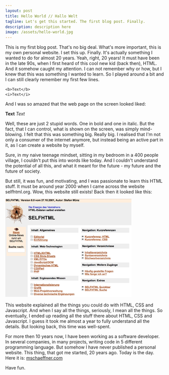 ```yaml
---
layout: post
title: Hello World // Hallo Welt
tagline: Let's get this started. The first blog post. Finally.
description: description here
image: /assets/hello-world.jpg
---
```


This is my first blog post. That's no big deal. What's more important, this is my own personal website. I set this up. Finally. It's actually something I wanted to do for almost 20 years. Yeah, right, 20 years! It must have been in the late 90s, when I first heard of this cool new kid (back then), HTML. And it somehow caught my attention. I can not remember why or how, but I knew that this was something I wanted to learn. So I played around a bit and I can still clearly remember my first few lines.

```
<b>Text</b>
<i>Text</i>
```

And I was so amazed that the web page on the screen looked liked:

**Text**
_Text_

Well, these are just 2 stupid words. One in bold and one in italic. But the fact, that I can control, what is shown on the screen, was simply mind-blowing. I felt that this was something big. Really big. I realised that I'm not only a consumer of the internet anymore, but instead being an active part in it, as I can create a website by myself.

Sure, in my naive teenage mindset, sitting in my bedroom in a 400 people village, I couldn't put this into words like today. And I couldn't understand the potential of all this, and what it meant for the future - my future and the future of society.

But still, it was fun, and motivating, and I was passionate to learn this HTML stuff. It must be around year 2000 when I came across the website selfhtml.org. Wow, this website still exists! Back then it looked like this:

![Selfthtml](/assets/old-selfhtml.png)

This website explained all the things you could do with HTML, CSS and Javascript. And when I say all the things, seriously, I mean all the things. So eventually, I ended up reading all the stuff there about HTML, CSS and Javascript. I guess it took me almost a year to fully understand all the details. But looking back, this time was well-spent.

For more then 10 years now, I have been working as a software developer. In several companies, in many projects, writing code in 5 different programming language. But somehow I have never published a personal website. This thing, that got me started, 20 years ago. Today is the day. Here it is: [mschaeffner.com](https://mschaeffner.com)

Have fun.

